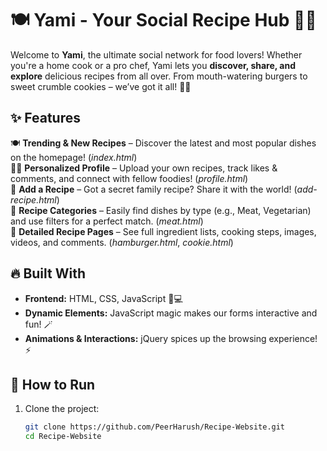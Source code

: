 # 🍽️ Yami - Your Social Recipe Hub 🍕🍔

Welcome to **Yami**, the ultimate social network for food lovers! Whether you're a home cook or a pro chef, Yami lets you **discover, share, and explore** delicious recipes from all over. From mouth-watering burgers to sweet crumble cookies – we’ve got it all! 🍪🍔

## ✨ Features

🍽️ **Trending & New Recipes** – Discover the latest and most popular dishes on the homepage! (*index.html*)  
👨‍🍳 **Personalized Profile** – Upload your own recipes, track likes & comments, and connect with fellow foodies! (*profile.html*)  
📜 **Add a Recipe** – Got a secret family recipe? Share it with the world! (*add-recipe.html*)  
🍖 **Recipe Categories** – Easily find dishes by type (e.g., Meat, Vegetarian) and use filters for a perfect match. (*meat.html*)  
📖 **Detailed Recipe Pages** – See full ingredient lists, cooking steps, images, videos, and comments. (*hamburger.html*, *cookie.html*)  

## 🔥 Built With

- **Frontend:** HTML, CSS, JavaScript 🎨💻  
- **Dynamic Elements:** JavaScript magic makes our forms interactive and fun! 🪄  
- **Animations & Interactions:** jQuery spices up the browsing experience! ⚡  

## 🚀 How to Run

1. Clone the project:
   ```sh
   git clone https://github.com/PeerHarush/Recipe-Website.git
   cd Recipe-Website

